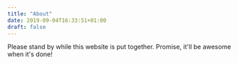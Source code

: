 ```yaml
---
title: "About"
date: 2019-09-04T16:33:51+01:00
draft: false
---
```


Please stand by while this website is put together. Promise, it'll be awesome when it's done!
